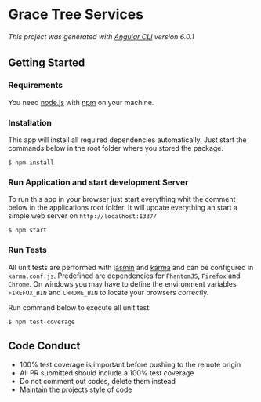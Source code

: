 # Grace Tree Services

###### This project was generated with [Angular CLI](https://github.com/angular/angular-cli) version 6.0.1

## Getting Started

### Requirements
You need [node.js](http://nodejs.org) with [npm](http://npmjs.com) on your machine.

### Installation
This app will install all required dependencies automatically. 
Just start the commands below in the root folder where you stored the package.
```SH
$ npm install
```

### Run Application and start development Server
To run this app in your browser just start everything whit the comment below in the applications root folder.
It will update everything an start a simple web server on ``http://localhost:1337/``
```SH
$ npm start
```

### Run Tests
All unit tests are performed with [jasmin](https://jasmine.github.io) and [karma](https://karma-runner.github.io) and can be configured in `karma.conf.js`.
Predefined are dependencies for `PhantomJS`, `Firefox` and `Chrome`.
On windows you may have to define the environment variables `FIREFOX_BIN` and `CHROME_BIN` to locate your browsers correctly.

Run command below to execute all unit test:
```SH
$ npm test-coverage
```

## Code Conduct
- 100% test coverage is important before pushing to the remote origin
- All PR submitted should include a 100% test coverage
- Do not comment out codes, delete them instead
- Maintain the projects style of code


